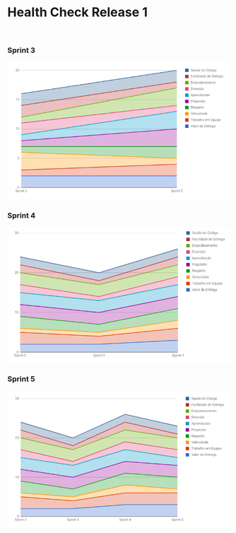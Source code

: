 # Health Check Release 1

<br />

<div class="container">
    <h3>Sprint 3</h3>
    <div class="row">
    <div class="col release-img">
        <img src="../../assets/imgs/healthcheck/healthcheck-s3.png" alt="...">
    </div>
    </div>
    <h3>Sprint 4</h3>
    <div class="row">
    <div class="col-sm release-img">
      <img src="../../assets/imgs/healthcheck/healthcheck-s4.png" alt="...">    
    </div>
    </div>
    <h3>Sprint 5</h3>
    <div class="row">
    <div class="col-sm release-img">
      <img src="../../assets/imgs/healthcheck/healthcheck-s5.png" alt="...">
    </div>
    </div>
    </div>
  </div>
</div>